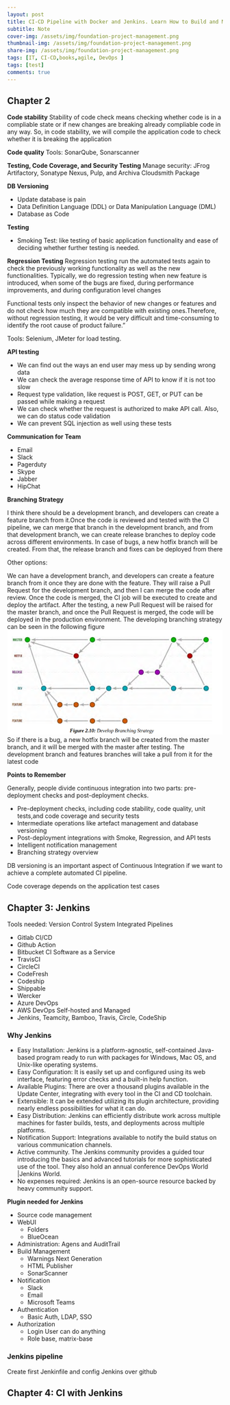 ```yaml
---
layout: post
title: CI-CD Pipeline with Docker and Jenkins. Learn How to Build and Manage Your CI-CD Pipelines Effectively (2023)
subtitle: Note
cover-img: /assets/img/foundation-project-management.png
thumbnail-img: /assets/img/foundation-project-management.png
share-img: /assets/img/foundation-project-management.png
tags: [IT, CI-CD,books,agile, DevOps ]
tags: [test]
comments: true
---
```


## Chapter 2

**Code stability**
Stability of code check means checking whether code is in a compliable state or if new changes are breaking already compliable code in any way. So, in code stability, we will compile the application code to check whether it is breaking the application

**Code quality**
Tools: SonarQube, Sonarscanner

**Testing, Code Coverage, and Security Testing**
Manage security: JFrog Artifactory, Sonatype Nexus, Pulp, and Archiva Cloudsmith Package

**DB Versioning**
- Update database is pain
- Data Definition Language (DDL) or Data Manipulation Language (DML)
- Database as Code 

**Testing**

- Smoking Test: like testing of basic application functionality and ease of deciding whether further testing is needed.

**Regression Testing**
Regression testing run the automated tests again to check the previously working functionality as well as the new functionalities. Typically, we do regression testing when new feature is introduced, when some of the bugs are fixed, during performance improvements, and during configuration level changes

Functional tests only inspect the behavior of new changes or features and do not check how much they are compatible with existing ones.Therefore, without regression testing, it would be very difficult and time-consuming to identify the root cause of product failure.”

Tools: Selenium, JMeter for load testing.

**API testing**

- We can find out the ways an end user may mess up by sending wrong data
- We can check the average response time of API to know if it is not too slow
- Request type validation, like request is POST, GET, or PUT can be passed while making a request
- We can check whether the request is authorized to make API call. Also, we can do status code validation
- We can prevent SQL injection as well using these tests

**Communication for Team**
- Email
- Slack
- Pagerduty
- Skype
- Jabber
- HipChat

**Branching Strategy**

I think there should be a development branch, and developers can create a feature branch from it.Once the code is reviewed and tested with the CI pipeline, we can merge that branch in the development branch, and from that development branch, we can create release branches to deploy code across different environments.
In case of bugs, a new hotfix branch will be created. From that, the release branch and fixes can be deployed from there

Other options:

We can have a development branch, and developers can create a feature branch from it once they are done with the feature. They will raise a Pull Request for the development branch, and then I can merge the code after review. Once the code is merged, the CI job will be executed to create and deploy the artifact. After the testing, a new Pull Request will be raised for the master branch, and once the Pull Request is merged, the code will be deployed in the production environment.
The developing branching strategy can be seen in the following figure
![](../assets/img/branch-git-strategy.png)
So if there is a bug, a new hotfix branch will be created from the master branch, and it will be merged with the master after testing. The development branch and features branches will take a pull from it for the latest code

**Points to Remember**

Generally, people divide continuous integration into two parts: pre-deployment checks and post-deployment checks.
- Pre-deployment checks, including code stability, code quality, unit tests,and code coverage and security tests
- Intermediate operations like artefact management and database versioning
- Post-deployment integrations with Smoke, Regression, and API tests
- Intelligent notification management
- Branching strategy overview

DB versioning is an important aspect of Continuous Integration if we want to achieve a complete automated CI pipeline.

Code coverage depends on the application test cases

## Chapter 3: Jenkins
Tools needed:
Version Control System Integrated Pipelines
- Gitlab CI/CD
- Github Action
- Bitbucket CI
Software as a Service
- TravisCI
- CircleCI
- CodeFresh
- Codeship
- Shippable
- Wercker
- Azure DevOps
- AWS DevOps
Self-hosted and Managed
- Jenkins, Teamcity, Bamboo, Travis, Circle, CodeShip

### Why Jenkins
- Easy Installation: Jenkins is a platform-agnostic, self-contained Java-based program ready to run with packages for Windows, Mac OS, and Unix-like operating systems.
- Easy Configuration: It is easily set up and configured using its web interface, featuring error checks and a built-in help function.
- Available Plugins: There are over a thousand plugins available in the Update Center, integrating with every tool in the CI and CD toolchain.
- Extensible: It can be extended utilizing its plugin architecture, providing nearly endless possibilities for what it can do.
- Easy Distribution: Jenkins can efficiently distribute work across multiple machines for faster builds, tests, and deployments across multiple platforms.
- Notification Support: Integrations available to notify the build status on various communication channels.
- Active community. The Jenkins community provides a guided tour introducing the basics and advanced tutorials for more sophisticated use of the tool. They also hold an annual conference DevOps World |Jenkins World.
- No expenses required: Jenkins is an open-source resource backed by
heavy community support.

**Plugin needed for Jenkins**
- Source code management
- WebUI
  - Folders
  - BlueOcean
- Administration: Agens and AuditTrail
- Build Management
  - Warnings Next Generation
  - HTML Publisher
  - SonarScanner
- Notification
  - Slack
  - Email
  - Microsoft Teams
- Authentication
  - Basic Auth, LDAP, SSO
- Authorization
  - Login User can do anything
  - Role base, matrix-base 
### Jenkins pipeline
Create first Jenkinfile and config Jenkins over github

## Chapter 4: CI with Jenkins

